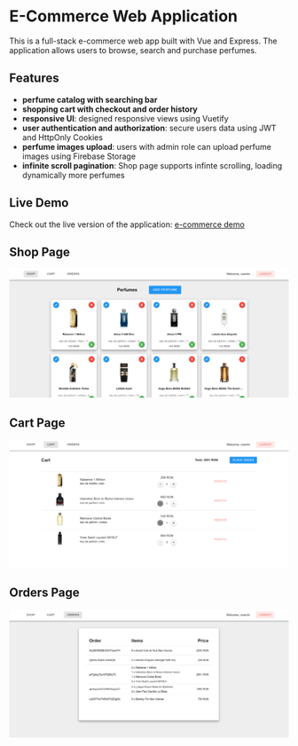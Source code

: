 # E-Commerce Web Application

This is a full-stack e-commerce web app built with Vue and Express. The application allows users to browse, search and purchase perfumes.

## Features
- **perfume catalog with searching bar**
- **shopping cart with checkout and order history**
- **responsive UI**: designed responsive views using Vuetify
- **user authentication and authorization**: secure users data using JWT and HttpOnly Cookies
- **perfume images upload**: users with admin role can upload perfume images using Firebase Storage
- **infinite scroll pagination**: Shop page supports infinte scrolling, loading dynamically more perfumes

## Live Demo
Check out the live version of the application: 
[e-commerce demo](https://cosmin-e-commerce-frontend.vercel.app)

## Shop Page
![alt text](images/image_1.png)

## Cart Page
![alt text](images/image_2.png)

## Orders Page
![alt text](images/image_3.png)
